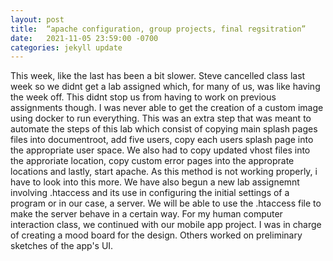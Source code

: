 ```yaml
---
layout: post
title:  “apache configuration, group projects, final regsitration”
date:   2021-11-05 23:59:00 -0700
categories: jekyll update
---
```

This week, like the last has been a bit slower. Steve cancelled class last week so we didnt get a lab assigned which, for many of us, was like having the week off. This didnt stop us from having to work on previous assignments though. I was never able to get the creation of a custom image using docker to run everything. This was an extra step that was meant to automate the steps of this lab which consist of copying main splash pages files into documentroot, add five users, copy each users splash page into the appropriate user space. We also had to copy updated  vhost files into the approriate location, copy custom error pages into the approprate locations and lastly, start apache. As this method is not working properly, i have to look into this more. We have also begun a new lab assignemnt involving .htaccess and its use in configuring the initial settings of a program or in our case, a server. We will be able to use the .htaccess file to  make the server behave in a certain way. For my human computer interaction class, we continued with our mobile app project. I was in charge of creating a mood board for the design. Others worked on preliminary sketches of the app's UI.